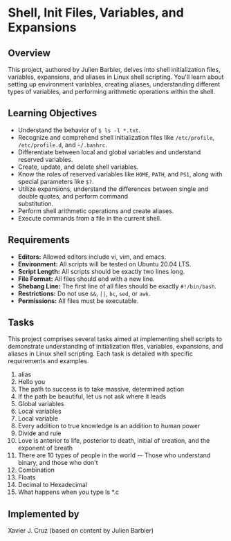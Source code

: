 # Shell, Init Files, Variables, and Expansions

## Overview
This project, authored by Julien Barbier, delves into shell initialization files, variables, expansions, and aliases in Linux shell scripting. You'll learn about setting up environment variables, creating aliases, understanding different types of variables, and performing arithmetic operations within the shell.

## Learning Objectives

- Understand the behavior of `$ ls -l *.txt`.
- Recognize and comprehend shell initialization files like `/etc/profile`, `/etc/profile.d`, and `~/.bashrc`.
- Differentiate between local and global variables and understand reserved variables.
- Create, update, and delete shell variables.
- Know the roles of reserved variables like `HOME`, `PATH`, and `PS1`, along with special parameters like `$?`.
- Utilize expansions, understand the differences between single and double quotes, and perform command       
  substitution.
- Perform shell arithmetic operations and create aliases.
- Execute commands from a file in the current shell.

## Requirements
- **Editors:** Allowed editors include vi, vim, and emacs.
- **Environment:** All scripts will be tested on Ubuntu 20.04 LTS.
- **Script Length:** All scripts should be exactly two lines long.
- **File Format:** All files should end with a new line.
- **Shebang Line:** The first line of all files should be exactly `#!/bin/bash`.
- **Restrictions:** Do not use `&&`, `||`, `bc`, `sed`, or `awk`.
- **Permissions:** All files must be executable.

## Tasks
This project comprises several tasks aimed at implementing shell scripts to demonstrate understanding of initialization files, variables, expansions, and aliases in Linux shell scripting. Each task is detailed with specific requirements and examples.

1. alias
2. Hello you
3. The path to success is to take massive, determined action
4. If the path be beautiful, let us not ask where it leads
5. Global variables
6. Local variables
7. Local variable
8. Every addition to true knowledge is an addition to human power
9. Divide and rule
10. Love is anterior to life, posterior to death, initial of creation, and the exponent of breath
11. There are 10 types of people in the world -- Those who understand binary, and those who don't
12. Combination
13. Floats
14. Decimal to Hexadecimal
15. What happens when you type ls *.c

## Implemented by
Xavier J. Cruz (based on content by Julien Barbier)

